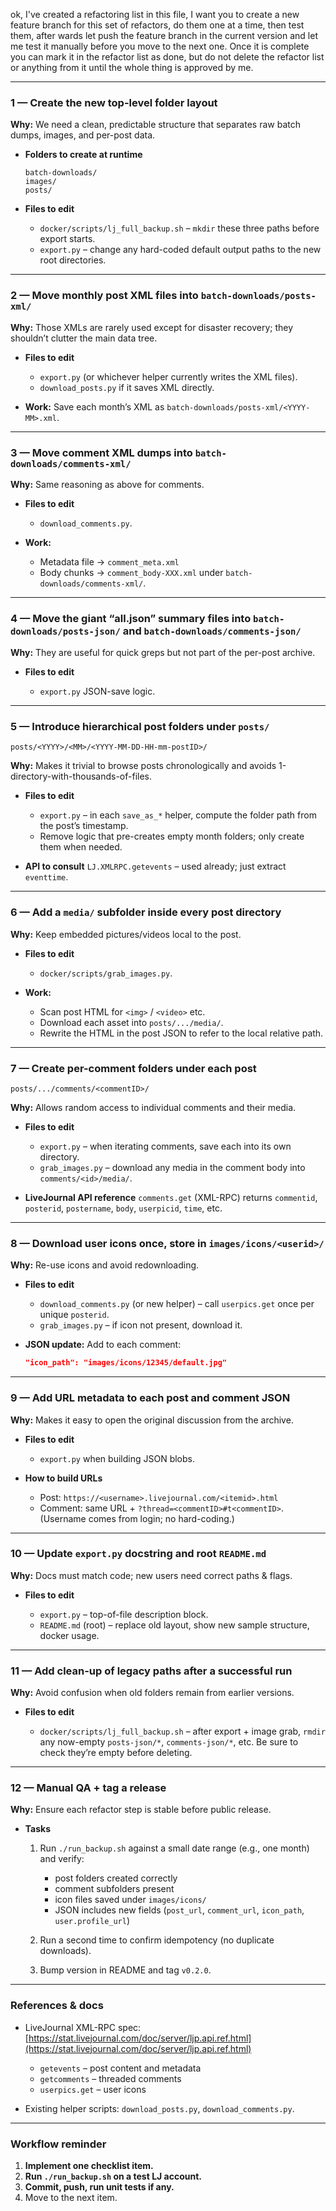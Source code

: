 
ok, I've created a refactoring list in this file, I want you to create a new feature branch for this set of refactors, do them one at a time, then test them, after wards let push the feature branch in the current version and let me test it manually before you move to the next one. Once it is complete you can mark it in the refactor list as done, but do not delete the refactor list or anything from it until the whole thing is approved by me.

---

### 1 — Create the new top-level folder layout

**Why:** We need a clean, predictable structure that separates raw batch dumps, images, and per-post data.

* **Folders to create at runtime**

  ```
  batch-downloads/
  images/
  posts/
  ```
* **Files to edit**

  * `docker/scripts/lj_full_backup.sh` – `mkdir` these three paths before export starts.
  * `export.py` – change any hard-coded default output paths to the new root directories.

---

### 2 — Move monthly post XML files into `batch-downloads/posts-xml/`

**Why:** Those XMLs are rarely used except for disaster recovery; they shouldn’t clutter the main data tree.

* **Files to edit**

  * `export.py` (or whichever helper currently writes the XML files).
  * `download_posts.py` if it saves XML directly.
* **Work:** Save each month’s XML as
  `batch-downloads/posts-xml/<YYYY-MM>.xml`.

---

### 3 — Move comment XML dumps into `batch-downloads/comments-xml/`

**Why:** Same reasoning as above for comments.

* **Files to edit**

  * `download_comments.py`.
* **Work:**

  * Metadata file → `comment_meta.xml`
  * Body chunks → `comment_body-XXX.xml`
    under `batch-downloads/comments-xml/`.

---

### 4 — Move the giant “all.json” summary files into `batch-downloads/posts-json/` and `batch-downloads/comments-json/`

**Why:** They are useful for quick greps but not part of the per-post archive.

* **Files to edit**

  * `export.py` JSON-save logic.

---

### 5 — Introduce hierarchical post folders under `posts/`

`posts/<YYYY>/<MM>/<YYYY-MM-DD-HH-mm-postID>/`

**Why:** Makes it trivial to browse posts chronologically and avoids 1-directory-with-thousands-of-files.

* **Files to edit**

  * `export.py` – in each `save_as_*` helper, compute the folder path from the post’s timestamp.
  * Remove logic that pre-creates empty month folders; only create them when needed.
* **API to consult**
  `LJ.XMLRPC.getevents` – used already; just extract `eventtime`.

---

### 6 — Add a `media/` subfolder inside every post directory

**Why:** Keep embedded pictures/videos local to the post.

* **Files to edit**

  * `docker/scripts/grab_images.py`.
* **Work:**

  * Scan post HTML for `<img>` / `<video>` etc.
  * Download each asset into `posts/.../media/`.
  * Rewrite the HTML in the post JSON to refer to the local relative path.

---

### 7 — Create per-comment folders under each post

`posts/.../comments/<commentID>/`

**Why:** Allows random access to individual comments and their media.

* **Files to edit**

  * `export.py` – when iterating comments, save each into its own directory.
  * `grab_images.py` – download any media in the comment body into `comments/<id>/media/`.
* **LiveJournal API reference**
  `comments.get` (XML-RPC) returns `commentid`, `posterid`, `postername`, `body`, `userpicid`, `time`, etc.

---

### 8 — Download user icons once, store in `images/icons/<userid>/`

**Why:** Re-use icons and avoid redownloading.

* **Files to edit**

  * `download_comments.py` (or new helper) – call `userpics.get` once per unique `posterid`.
  * `grab_images.py` – if icon not present, download it.
* **JSON update:** Add to each comment:

  ```json
  "icon_path": "images/icons/12345/default.jpg"
  ```

---

### 9 — Add URL metadata to each post and comment JSON

**Why:** Makes it easy to open the original discussion from the archive.

* **Files to edit**

  * `export.py` when building JSON blobs.
* **How to build URLs**

  * Post: `https://<username>.livejournal.com/<itemid>.html`
  * Comment: same URL + `?thread=<commentID>#t<commentID>`.
    (Username comes from login; no hard-coding.)

---

### 10 — Update `export.py` docstring and root `README.md`

**Why:** Docs must match code; new users need correct paths & flags.

* **Files to edit**

  * `export.py` – top-of-file description block.
  * `README.md` (root) – replace old layout, show new sample structure, docker usage.

---

### 11 — Add clean-up of legacy paths after a successful run

**Why:** Avoid confusion when old folders remain from earlier versions.

* **Files to edit**

  * `docker/scripts/lj_full_backup.sh` – after export + image grab, `rmdir` any now-empty `posts-json/*`, `comments-json/*`, etc. Be sure to check they’re empty before deleting.

---

### 12 — Manual QA + tag a release

**Why:** Ensure each refactor step is stable before public release.

* **Tasks**

  1. Run `./run_backup.sh` against a small date range (e.g., one month) and verify:

     * post folders created correctly
     * comment subfolders present
     * icon files saved under `images/icons/`
     * JSON includes new fields (`post_url`, `comment_url`, `icon_path`, `user.profile_url`)
  2. Run a second time to confirm idempotency (no duplicate downloads).
  3. Bump version in README and tag `v0.2.0`.

---

### References & docs

* LiveJournal XML-RPC spec: [https://stat.livejournal.com/doc/server/ljp.api.ref.html](https://stat.livejournal.com/doc/server/ljp.api.ref.html)

  * `getevents` – post content and metadata
  * `getcomments` – threaded comments
  * `userpics.get` – user icons
* Existing helper scripts: `download_posts.py`, `download_comments.py`.

---

### Workflow reminder

1. **Implement one checklist item.**
2. **Run `./run_backup.sh` on a test LJ account.**
3. **Commit, push, run unit tests if any.**
4. Move to the next item.

